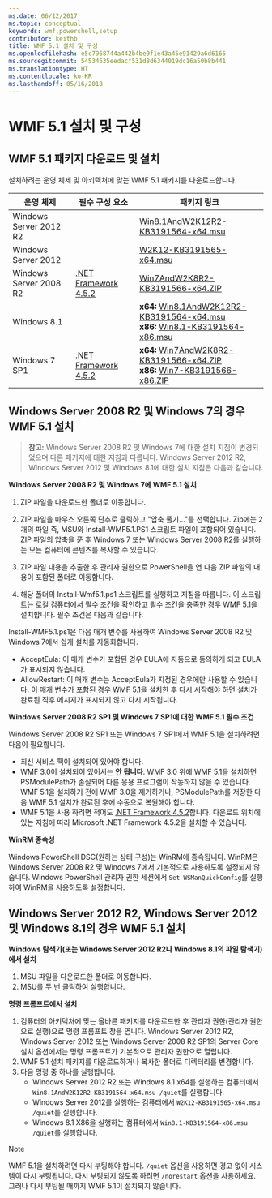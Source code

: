 ```yaml
---
ms.date: 06/12/2017
ms.topic: conceptual
keywords: wmf,powershell,setup
contributor: keithb
title: WMF 5.1 설치 및 구성
ms.openlocfilehash: e5c7968744a442b4be9f1e43a45e91429a6d6165
ms.sourcegitcommit: 54534635eedacf531d8d6344019dc16a50b8b441
ms.translationtype: HT
ms.contentlocale: ko-KR
ms.lasthandoff: 05/16/2018
---
```

# <a name="install-and-configure-wmf-51"></a>WMF 5.1 설치 및 구성 #


## <a name="download-and-install-the-wmf-51-package"></a>WMF 5.1 패키지 다운로드 및 설치

설치하려는 운영 체제 및 아키텍처에 맞는 WMF 5.1 패키지를 다운로드합니다.

| 운영 체제       | 필수 구성 요소           | 패키지 링크                          |
|------------------------|-------------------------|----------------------------------------|
| Windows Server 2012 R2 |                         | [Win8.1AndW2K12R2-KB3191564-x64.msu][] |
| Windows Server 2012    |                         | [W2K12-KB3191565-x64.msu][]            |
| Windows Server 2008 R2 | [.NET Framework 4.5.2][]| [Win7AndW2K8R2-KB3191566-x64.ZIP][]    |
| Windows 8.1            |                         | **x64:** [Win8.1AndW2K12R2-KB3191564-x64.msu][]</br>**x86:** [Win8.1-KB3191564-x86.msu][] |
| Windows 7 SP1          | [.NET Framework 4.5.2][]| **x64:** [Win7AndW2K8R2-KB3191566-x64.ZIP][]</br>**x86:** [Win7-KB3191566-x86.ZIP][] |

[.NET Framework 4.5.2]: https://www.microsoft.com/download/details.aspx?id=42642
[W2K12-KB3191565-x64.msu]: https://go.microsoft.com/fwlink/?linkid=839513
[Win7-KB3191566-x86.ZIP]: https://go.microsoft.com/fwlink/?linkid=839522
[Win7AndW2K8R2-KB3191566-x64.ZIP]: https://go.microsoft.com/fwlink/?linkid=839523
[Win8.1-KB3191564-x86.msu]: https://go.microsoft.com/fwlink/?linkid=839521
[Win8.1AndW2K12R2-KB3191564-x64.msu]: https://go.microsoft.com/fwlink/?linkid=839516

## <a name="install-wmf-51-for-windows-server-2008-r2-and-windows-7"></a>Windows Server 2008 R2 및 Windows 7의 경우 WMF 5.1 설치

> **참고:** Windows Server 2008 R2 및 Windows 7에 대한 설치 지침이 변경되었으며 다른 패키지에 대한 지침과 다릅니다. Windows Server 2012 R2, Windows Server 2012 및 Windows 8.1에 대한 설치 지침은 다음과 같습니다.

**Windows Server 2008 R2 및 Windows 7에 WMF 5.1 설치**

1. ZIP 파일을 다운로드한 폴더로 이동합니다.

2. ZIP 파일을 마우스 오른쪽 단추로 클릭하고 "압축 풀기..."를 선택합니다. Zip에는 2개의 파일 즉, MSU와 Install-WMF5.1.PS1 스크립트 파일이 포함되어 있습니다.
ZIP 파일의 압축을 푼 후 Windows 7 또는 Windows Server 2008 R2를 실행하는 모든 컴퓨터에 콘텐츠를 복사할 수 있습니다.

3. ZIP 파일 내용을 추출한 후 관리자 권한으로 PowerShell을 연 다음 ZIP 파일의 내용이 포함된 폴더로 이동합니다.

4. 해당 폴더의 Install-Wmf5.1.ps1 스크립트를 실행하고 지침을 따릅니다. 이 스크립트는 로컬 컴퓨터에서 필수 조건을 확인하고 필수 조건을 충족한 경우 WMF 5.1을 설치합니다. 필수 조건은 다음과 같습니다.

Install-WMF5.1.ps1은 다음 매개 변수를 사용하여 Windows Server 2008 R2 및 Windows 7에서 쉽게 설치를 자동화합니다.

- AcceptEula: 이 매개 변수가 포함된 경우 EULA에 자동으로 동의하게 되고 EULA가 표시되지 않습니다.
- AllowRestart: 이 매개 변수는 AcceptEula가 지정된 경우에만 사용할 수 있습니다. 이 매개 변수가 포함된 경우 WMF 5.1을 설치한 후 다시 시작해야 하면 설치가 완료된 직후 메시지가 표시되지 않고 다시 시작됩니다.

**Windows Server 2008 R2 SP1 및 Windows 7 SP1에 대한 WMF 5.1 필수 조건**

Windows Server 2008 R2 SP1 또는 Windows 7 SP1에서 WMF 5.1을 설치하려면 다음이 필요합니다.
- 최신 서비스 팩이 설치되어 있어야 합니다.
- WMF 3.0이 설치되어 있어서는 **안 됩니다**. WMF 3.0 위에 WMF 5.1을 설치하면 PSModulePath가 손실되어 다른 응용 프로그램이 작동하지 않을 수 있습니다. WMF 5.1을 설치하기 전에 WMF 3.0을 제거하거나, PSModulePath를 저장한 다음 WMF 5.1 설치가 완료된 후에 수동으로 복원해야 합니다.
- WMF 5.1을 사용 하려면 적어도 [.NET Framework 4.5.2](https://www.microsoft.com/en-ca/download/details.aspx?id=42642)합니다.
다운로드 위치에 있는 지침에 따라 Microsoft .NET Framework 4.5.2을 설치할 수 있습니다.

**WinRM 종속성**

Windows PowerShell DSC(원하는 상태 구성)는 WinRM에 종속됩니다.
WinRM은 Windows Server 2008 R2 및 Windows 7에서 기본적으로 사용하도록 설정되지 않습니다.
Windows PowerShell 관리자 권한 세션에서 `Set-WSManQuickConfig`를 실행하여 WinRM을 사용하도록 설정합니다.


## <a name="install-wmf-51-for-windows-server-2012-r2-windows-server-2012-and-windows-81"></a>Windows Server 2012 R2, Windows Server 2012 및 Windows 8.1의 경우 WMF 5.1 설치
**Windows 탐색기(또는 Windows Server 2012 R2나 Windows 8.1의 파일 탐색기)에서 설치**

1. MSU 파일을 다운로드한 폴더로 이동합니다.
2. MSU를 두 번 클릭하여 실행합니다.

**명령 프롬프트에서 설치**

1. 컴퓨터의 아키텍처에 맞는 올바른 패키지를 다운로드한 후 관리자 권한(관리자 권한으로 실행)으로 명령 프롬프트 창을 엽니다. Windows Server 2012 R2, Windows Server 2012 또는 Windows Server 2008 R2 SP1의 Server Core 설치 옵션에서는 명령 프롬프트가 기본적으로 관리자 권한으로 열립니다.
2. WMF 5.1 설치 패키지를 다운로드하거나 복사한 폴더로 디렉터리를 변경합니다.
3. 다음 명령 중 하나를 실행합니다.
   - Windows Server 2012 R2 또는 Windows 8.1 x64를 실행하는 컴퓨터에서 `Win8.1AndW2K12R2-KB3191564-x64.msu /quiet`를 실행합니다.
   - Windows Server 2012를 실행하는 컴퓨터에서 `W2K12-KB3191565-x64.msu /quiet`를 실행합니다.
   - Windows 8.1 X86을 실행하는 컴퓨터에서 `Win8.1-KB3191564-x86.msu /quiet`를 실행합니다.

> [!NOTE]
> WMF 5.1을 설치하려면 다시 부팅해야 합니다. `/quiet` 옵션을 사용하면 경고 없이 시스템이 다시 부팅됩니다.
> 다시 부팅되지 않도록 하려면 `/norestart` 옵션을 사용하세요. 그러나 다시 부팅될 때까지 WMF 5.1이 설치되지 않습니다.
